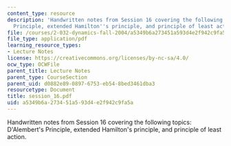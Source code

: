 ```yaml
---
content_type: resource
description: 'Handwritten notes from Session 16 covering the following topics: D''Alembert''s
  Principle, extended Hamilton''s principle, and principle of least action.'
file: /courses/2-032-dynamics-fall-2004/a5349b6a273451a593d4e2f942c9fa5a_session_16.pdf
file_type: application/pdf
learning_resource_types:
- Lecture Notes
license: https://creativecommons.org/licenses/by-nc-sa/4.0/
ocw_type: OCWFile
parent_title: Lecture Notes
parent_type: CourseSection
parent_uid: d0882e89-0897-6753-eb54-8bed3461dba3
resourcetype: Document
title: session_16.pdf
uid: a5349b6a-2734-51a5-93d4-e2f942c9fa5a
---
```

Handwritten notes from Session 16 covering the following topics: D'Alembert's Principle, extended Hamilton's principle, and principle of least action.